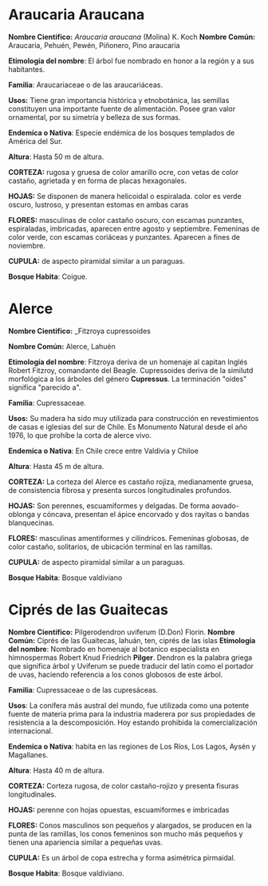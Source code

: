 
# Araucaria Araucana

**Nombre Cientifico:** _Araucaria araucana_ (Molina) K. Koch
**Nombre Común:** Araucaria, Pehuén, Pewén, Piñonero, Pino araucaria

**Etimología del nombre**: El árbol fue nombrado en honor a la región y a sus habitantes.

**Familia**: Araucariaceae o de las araucariáceas.

**Usos:** Tiene gran importancia histórica y etnobotánica, las semillas constituyen una importante fuente de alimentación. Posee gran valor ornamental, por su simetría y belleza de sus formas.

**Endemica o Nativa**:  Especie endémica de los bosques templados de América del Sur.

**Altura**: Hasta 50 m de altura.

**CORTEZA:** rugosa y gruesa de color amarillo ocre, con vetas de color castaño, agrietada y en forma de placas hexagonales.

**HOJAS:** Se disponen de manera helicoidal o espiralada. color es verde oscuro, lustroso, y presentan estomas en ambas caras

**FLORES:** masculinas de color castaño oscuro, con escamas punzantes, espiraladas, imbricadas, aparecen entre agosto y septiembre. Femeninas de color verde, con escamas coriáceas y punzantes. Aparecen a fines de noviembre.

**CUPULA:** de aspecto piramidal similar a un paraguas.

**Bosque Habita**: Coigue.


# Alerce 

**Nombre Cientifico:** _Fitzroya cupressoides

**Nombre Común:** Alerce, Lahuén

**Etimología del nombre**: Fitzroya deriva de un homenaje al capitan Inglés Robert Fitzroy, comandante del Beagle. Cupressoides deriva de la similutd morfológica a los árboles del género **Cupressus**. La terminación "oides" significa "parecido a".

**Familia**: Cupressaceae.

**Usos:** Su madera ha sido muy utilizada para construcción en revestimientos de casas e iglesias del sur de Chile. Es Monumento Natural desde el año 1976, lo que prohíbe la corta de alerce vivo.

**Endemica o Nativa**: En Chile crece entre Valdivia y Chiloe

**Altura**: Hasta 45 m de altura.

**CORTEZA:** La corteza del Alerce es castaño rojiza, medianamente gruesa, de consistencia fibrosa y presenta surcos longitudinales profundos.

**HOJAS:** Son perennes, escuamiformes y delgadas. De forma aovado-oblonga y cóncava, presentan el ápice encorvado y dos rayitas o bandas blanquecinas.

**FLORES:** masculinas amentiformes y cilíndricos. Femeninas globosas, de color castaño, solitarios, de ubicación terminal en las ramillas.

**CUPULA:** de aspecto piramidal similar a un paraguas.

**Bosque Habita**: Bosque valdiviano





# Ciprés de las Guaitecas

**Nombre Cientifico:** Pilgerodendron uviferum (D.Don) Florin.
**Nombre Común:** Ciprés de las Guaitecas, lahuán, ten, ciprés de las islas 
**Etimología del nombre**: Nombrado en homenaje al botanico especialista en himnospermas Robert Knud Friedrich **Pilger**. Dendron es la palabra griega que significa árbol y Uviferum se puede traducir del latín como el portador de uvas, haciendo referencia a los conos globosos de este árbol.

**Familia**: Cupressaceae o de las cupresáceas.

**Usos**: La conífera más austral del mundo, fue utilizada como una potente fuente de materia prima para la industria maderera por sus propiedades de resistencia a la descomposición. Hoy estando prohibida la comercialización internacional.

**Endemica o Nativa**:  habita en las regiones de Los Ríos, Los Lagos, Aysén y Magallanes.

**Altura**: Hasta 40 m de altura.

**CORTEZA:** Corteza rugosa, de color castaño-rojizo y presenta fisuras longitudinales.

**HOJAS:** perenne con hojas opuestas, escuamiformes e imbricadas

**FLORES:** Conos masculinos son pequeños y alargados, se producen en la punta de las ramillas, los conos femeninos son mucho más pequeños y tienen una apariencia similar a pequeñas uvas.

**CUPULA:** Es un árbol de copa estrecha y forma asimétrica pirmaidal.

**Bosque Habita**: Bosque valdiviano.